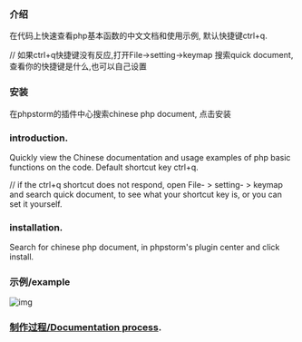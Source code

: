 ### 介绍

在代码上快速查看php基本函数的中文文档和使用示例, 默认快捷键ctrl+q.

// 如果ctrl+q快捷键没有反应,打开File->setting->keymap 搜索quick document,查看你的快捷键是什么,也可以自己设置

### 安装

在phpstorm的插件中心搜索chinese php document, 点击安装

### introduction. 

Quickly view the Chinese documentation and usage examples of php basic functions on the code. Default shortcut key ctrl+q. 

// if the ctrl+q shortcut does not respond, open File- > setting- > keymap and search quick document, to see what your shortcut key is, or you can set it yourself. 

### installation. 

Search for chinese php document, in phpstorm's plugin center and click install.
        
### 示例/example
       
![img](https://github.com/fw6669998/php-doc/blob/master/example.png) 

### [制作过程/Documentation process](./develop.MD).
